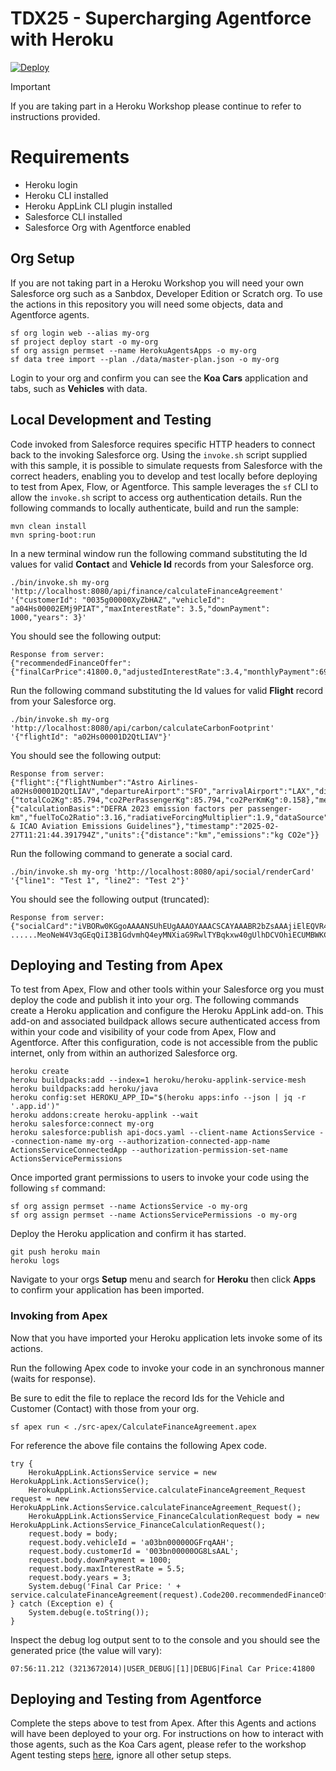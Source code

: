 # TDX25 - Supercharging Agentforce with Heroku

[![Deploy](https://www.herokucdn.com/deploy/button.svg)](https://www.heroku.com/deploy?template=https://github.com/heroku-examples/heroku-df25-minihack)

> [!IMPORTANT]
> If you are taking part in a Heroku Workshop please continue to refer to instructions provided.

# Requirements
- Heroku login
- Heroku CLI installed
- Heroku AppLink CLI plugin installed
- Salesforce CLI installed
- Salesforce Org with Agentforce enabled

## Org Setup

If you are not taking part in a Heroku Workshop you will need your own Salesforce org such as a Sanbdox, Developer Edition or Scratch org. To use the actions in this repository you will need some objects, data and Agentforce agents.

```
sf org login web --alias my-org
sf project deploy start -o my-org
sf org assign permset --name HerokuAgentsApps -o my-org
sf data tree import --plan ./data/master-plan.json -o my-org
```

Login to your org and confirm you can see the **Koa Cars** application and tabs, such as **Vehicles** with data.

## Local Development and Testing

Code invoked from Salesforce requires specific HTTP headers to connect back to the invoking Salesforce org. Using the `invoke.sh` script supplied with this sample, it is possible to simulate requests from Salesforce with the correct headers, enabling you to develop and test locally before deploying to test from Apex, Flow, or Agentforce. This sample leverages the `sf` CLI to allow the `invoke.sh` script to access org authentication details. Run the following commands to locally authenticate, build and run the sample:

```
mvn clean install
mvn spring-boot:run
```

In a new terminal window run the following command substituting the Id values for valid **Contact** and **Vehicle Id** records from your Salesforce org.

```
./bin/invoke.sh my-org 'http://localhost:8080/api/finance/calculateFinanceAgreement' '{"customerId": "0035g00000XyZbHAZ","vehicleId": "a04Hs00002EMj9PIAT","maxInterestRate": 3.5,"downPayment": 1000,"years": 3}'
```

You should see the following output:

```
Response from server:
{"recommendedFinanceOffer":{"finalCarPrice":41800.0,"adjustedInterestRate":3.4,"monthlyPayment":690.5,"loanTermMonths":60,"totalFinancingCost":41430.0}}
```

Run the following command substituting the Id values for valid **Flight** record from your Salesforce org.

```
./bin/invoke.sh my-org 'http://localhost:8080/api/carbon/calculateCarbonFootprint' '{"flightId": "a02Hs00001D2QtLIAV"}'
```

You should see the following output:

```
Response from server:
{"flight":{"flightNumber":"Astro Airlines-a02Hs00001D2QtLIAV","departureAirport":"SFO","arrivalAirport":"LAX","distanceKm":543,"passengerCount":1},"emissions":{"totalCo2Kg":85.794,"co2PerPassengerKg":85.794,"co2PerKmKg":0.158},"methodology":{"calculationBasis":"DEFRA 2023 emission factors per passenger-km","fuelToCo2Ratio":3.16,"radiativeForcingMultiplier":1.9,"dataSource":"DEFRA & ICAO Aviation Emissions Guidelines"},"timestamp":"2025-02-27T11:21:44.391794Z","units":{"distance":"km","emissions":"kg CO2e"}}
```

Run the following command to generate a social card.

```
./bin/invoke.sh my-org 'http://localhost:8080/api/social/renderCard' '{"line1": "Test 1", "line2": "Test 2"}'
```

You should see the following output (truncated):

```
Response from server:
{"socialCard":"iVBORw0KGgoAAAANSUhEUgAAAOYAAACSCAYAAABR2bZsAAAjiElEQVR4Xu2dB5gURRbHvTu95Kmnnp/xFCSjSEZyEAFRQEBAsqDknCQHyQILRzxyXjIIy8ICSxaJSlKJShIUwXORjIC+6//brfm6a3pmuqe7l5nd+n3f+9Cd7prunvp3Vb169eo
......MeoNeW4V3qGEqQiI3B1GdvmhQ4eyMNXiaG9RwlTYBqkxw40gUlhDCVOhiECUMBWKCEQJU6GIQJQwFYoIRAlToYhAlDAVighECVOhiECUMBWKCEQJU6GIQJQwFYoIRAlToYhAlDAVighECVOhiECUMBWKCEQJU6GIQJQwFYoIRAlToYhAlDAVighECVOhiED+DwdSYalU9//OAAAAAElFTkSuQmCC"}
```

## Deploying and Testing from Apex

To test from Apex, Flow and other tools within your Salesforce org you must deploy the code and publish it into your org. The following commands create a Heroku application and configure the Heroku AppLink add-on. This add-on and associated buildpack allows secure authenticated access from within your code and visibility of your code from Apex, Flow and Agentforce. After this configuration, code is not accessible from the public internet, only from within an authorized Salesforce org.

```
heroku create
heroku buildpacks:add --index=1 heroku/heroku-applink-service-mesh
heroku buildpacks:add heroku/java
heroku config:set HEROKU_APP_ID="$(heroku apps:info --json | jq -r '.app.id')"
heroku addons:create heroku-applink --wait
heroku salesforce:connect my-org
heroku salesforce:publish api-docs.yaml --client-name ActionsService --connection-name my-org --authorization-connected-app-name ActionsServiceConnectedApp --authorization-permission-set-name ActionsServicePermissions
```

Once imported grant permissions to users to invoke your code using the following `sf` command:

```
sf org assign permset --name ActionsService -o my-org
sf org assign permset --name ActionsServicePermissions -o my-org
```

Deploy the Heroku application and confirm it has started.

```
git push heroku main
heroku logs
```

Navigate to your orgs **Setup** menu and search for **Heroku** then click **Apps** to confirm your application has been imported.

### Invoking from Apex

Now that you have imported your Heroku application lets invoke some of its actions.

Run the following Apex code to invoke your code in an synchronous manner (waits for response).

Be sure to edit the file to replace the record Ids for the Vehicle and Customer (Contact) with those from your org.

```
sf apex run < ./src-apex/CalculateFinanceAgreement.apex
```

For reference the above file contains the following Apex code.

```
try {
    HerokuAppLink.ActionsService service = new HerokuAppLink.ActionsService();
    HerokuAppLink.ActionsService.calculateFinanceAgreement_Request request = new HerokuAppLink.ActionsService.calculateFinanceAgreement_Request();
    HerokuAppLink.ActionsService_FinanceCalculationRequest body = new HerokuAppLink.ActionsService_FinanceCalculationRequest();
    request.body = body;
    request.body.vehicleId = 'a03bn00000OGFrqAAH';
    request.body.customerId = '003bn00000OG8LsAAL';
    request.body.downPayment = 1000;
    request.body.maxInterestRate = 5.5;
    request.body.years = 3;
    System.debug('Final Car Price: ' + service.calculateFinanceAgreement(request).Code200.recommendedFinanceOffer.finalCarPrice);
} catch (Exception e) {
    System.debug(e.toString());
}
```

Inspect the debug log output sent to to the console and you should see the generated price (the value will vary):

```
07:56:11.212 (3213672014)|USER_DEBUG|[1]|DEBUG|Final Car Price:41800
```

## Deploying and Testing from Agentforce

Complete the steps above to test from Apex. After this Agents and actions will have been deployed to your org. For instructions on how to interact with those agents, such as the Koa Cars agent, please refer to the workshop Agent testing steps [here](https://workshops-content.ukoreh.com/applink-agentforce/heroku-applink.html), ignore all other setup steps.
